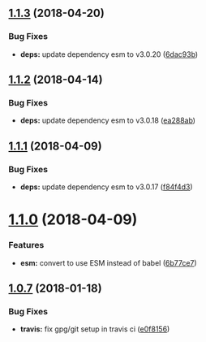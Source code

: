 <a name="1.1.3"></a>
## [1.1.3](https://github.com/mi11er-net/js-title-case/compare/v1.1.2...v1.1.3) (2018-04-20)


### Bug Fixes

* **deps:** update dependency esm to v3.0.20 ([6dac93b](https://github.com/mi11er-net/js-title-case/commit/6dac93b))

<a name="1.1.2"></a>
## [1.1.2](https://github.com/mi11er-net/js-title-case/compare/v1.1.1...v1.1.2) (2018-04-14)


### Bug Fixes

* **deps:** update dependency esm to v3.0.18 ([ea288ab](https://github.com/mi11er-net/js-title-case/commit/ea288ab))

<a name="1.1.1"></a>
## [1.1.1](https://github.com/mi11er-net/js-title-case/compare/v1.1.0...v1.1.1) (2018-04-09)


### Bug Fixes

* **deps:** update dependency esm to v3.0.17 ([f84f4d3](https://github.com/mi11er-net/js-title-case/commit/f84f4d3))

<a name="1.1.0"></a>
# [1.1.0](https://github.com/mi11er-net/js-title-case/compare/v1.0.7...v1.1.0) (2018-04-09)


### Features

* **esm:** convert to use ESM instead of babel ([6b77ce7](https://github.com/mi11er-net/js-title-case/commit/6b77ce7))

<a name="1.0.7"></a>
## [1.0.7](https://github.com/MatthewMi11er/js-title-case/compare/9d98d2195f1ac5963a68d61cef60df5068194b2e...v1.0.7) (2018-01-18)


### Bug Fixes

* **travis:** fix gpg/git setup in travis ci ([e0f8156](https://github.com/MatthewMi11er/js-title-case/commit/e0f8156))
